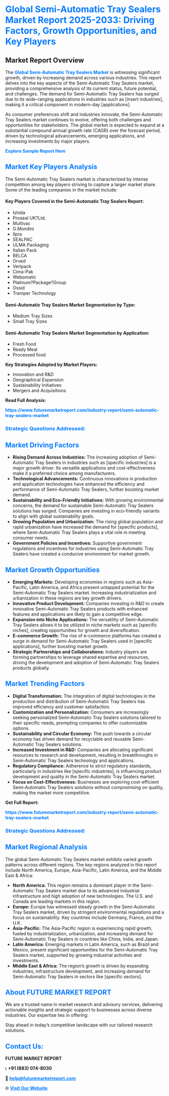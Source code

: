 <h1 style="color: #007BFF;">Global Semi-Automatic Tray Sealers Market Report 2025-2033: Driving Factors, Growth Opportunities, and Key Players</h1>

<section id="overview">
<h2>Market Report Overview</h2>
<p>The <a href="https://www.futuremarketreport.com/industry-report/semi-automatic-tray-sealers-market" style="color: #007BFF; text-decoration: none;"><strong>Global Semi-Automatic Tray Sealers Market</strong></a> is witnessing significant growth, driven by increasing demand across various industries. This report delves into the key aspects of the Semi-Automatic Tray Sealers market, providing a comprehensive analysis of its current status, future potential, and challenges. The demand for Semi-Automatic Tray Sealers has surged due to its wide-ranging applications in industries such as [insert industries], making it a critical component in modern-day [applications].</p>
<p>As consumer preferences shift and industries innovate, the Semi-Automatic Tray Sealers market continues to evolve, offering both challenges and opportunities for stakeholders. The global market is expected to expand at a substantial compound annual growth rate (CAGR) over the forecast period, driven by technological advancements, emerging applications, and increasing investments by major players.</p>
</section>

<section id="overview">
<p><a href="https://www.futuremarketreport.com/request-sample/reportId=42431" style="color: #007BFF; text-decoration: none;"><strong>Explore Sample Report Here</strong></a></p>
</section>

<section id="key-players">
<h2 style="color: #007BFF;">Market Key Players Analysis</h2>
<p>The Semi-Automatic Tray Sealers market is characterized by intense competition among key players striving to capture a larger market share. Some of the leading companies in the market include:</p>
<h4>Key Players Covered in the Semi-Automatic Tray Sealers Report:</h4>
<ul><li>Ishida</li><li>Proseal UK?Ltd.</li><li>Multivac</li><li>G.Mondini</li><li>Ilpra</li><li>SEALPAC</li><li>ULMA Packaging</li><li>Italian Pack</li><li>BELCA</li><li>Orved</li><li>Veripack</li><li>Cima-Pak</li><li>Webomatic</li><li>Platinum?Package?Group</li><li>Ossid</li><li>Tramper Technology</li></ul>
<h4>Semi-Automatic Tray Sealers Market Segmentation by Type:</h4>
<ul><li>Medium Tray Sizes</li><li>Small Tray Sizes</li></ul>

<h4>Semi-Automatic Tray Sealers Market Segmentation by Application:</h4>
<ul><li>Fresh Food</li><li>Ready Meal</li><li>Processed food</li></ul>
<p><strong>Key Strategies Adopted by Market Players:</strong></p>
<ul>
<li>Innovation and R&D</li>
<li>Geographical Expansion</li>
<li>Sustainability Initiatives</li>
<li>Mergers and Acquisitions</li>
</ul>
</section>

<section>
<p><strong>Read Full Analysis: </strong></p><a href="https://www.futuremarketreport.com/industry-report/semi-automatic-tray-sealers-market" style="color: #007BFF; text-decoration: none;"><strong>https://www.futuremarketreport.com/industry-report/semi-automatic-tray-sealers-market</strong></a>
<h3 style="color: #007BFF;">Strategic Questions Addressed:</h3>
</section>

<section id="driving-factors">
<h2 style="color: #007BFF;">Market Driving Factors</h2>
<ul>
<li><strong>Rising Demand Across Industries:</strong> The increasing adoption of Semi-Automatic Tray Sealers in industries such as [specific industries] is a major growth driver. Its versatile applications and cost-effectiveness make it a preferred choice among manufacturers.</li>
<li><strong>Technological Advancements:</strong> Continuous innovations in production and application technologies have enhanced the efficiency and performance of Semi-Automatic Tray Sealers, further boosting market demand.</li>
<li><strong>Sustainability and Eco-Friendly Initiatives:</strong> With growing environmental concerns, the demand for sustainable Semi-Automatic Tray Sealers solutions has surged. Companies are investing in eco-friendly variants to align with global sustainability goals.</li>
<li><strong>Growing Population and Urbanization:</strong> The rising global population and rapid urbanization have increased the demand for [specific products], where Semi-Automatic Tray Sealers plays a vital role in meeting consumer needs.</li>
<li><strong>Government Policies and Incentives:</strong> Supportive government regulations and incentives for industries using Semi-Automatic Tray Sealers have created a conducive environment for market growth.</li>
</ul>
</section>

<section id="growth-opportunities">
<h2 style="color: #007BFF;">Market Growth Opportunities</h2>
<ul>
<li><strong>Emerging Markets:</strong> Developing economies in regions such as Asia-Pacific, Latin America, and Africa present untapped potential for the Semi-Automatic Tray Sealers market. Increasing industrialization and urbanization in these regions are key growth drivers.</li>
<li><strong>Innovative Product Development:</strong> Companies investing in R&D to create innovative Semi-Automatic Tray Sealers products with enhanced features and applications are likely to gain a competitive edge.</li>
<li><strong>Expansion into Niche Applications:</strong> The versatility of Semi-Automatic Tray Sealers allows it to be utilized in niche markets such as [specific niches], creating opportunities for growth and diversification.</li>
<li><strong>E-commerce Growth:</strong> The rise of e-commerce platforms has created a surge in demand for Semi-Automatic Tray Sealers used in [specific applications], further boosting market growth.</li>
<li><strong>Strategic Partnerships and Collaborations:</strong> Industry players are forming partnerships to leverage shared expertise and resources, driving the development and adoption of Semi-Automatic Tray Sealers products globally.</li>
</ul>
</section>

<section id="trending-factors">
<h2 style="color: #007BFF;">Market Trending Factors</h2>
<ul>
<li><strong>Digital Transformation:</strong> The integration of digital technologies in the production and distribution of Semi-Automatic Tray Sealers has improved efficiency and customer satisfaction.</li>
<li><strong>Customization and Personalization:</strong> Consumers are increasingly seeking personalized Semi-Automatic Tray Sealers solutions tailored to their specific needs, prompting companies to offer customizable options.</li>
<li><strong>Sustainability and Circular Economy:</strong> The push towards a circular economy has driven demand for recyclable and reusable Semi-Automatic Tray Sealers solutions.</li>
<li><strong>Increased Investment in R&D:</strong> Companies are allocating significant resources to research and development, resulting in breakthroughs in Semi-Automatic Tray Sealers technology and applications.</li>
<li><strong>Regulatory Compliance:</strong> Adherence to strict regulatory standards, particularly in industries like [specific industries], is influencing product development and quality in the Semi-Automatic Tray Sealers market.</li>
<li><strong>Focus on Cost-Effectiveness:</strong> Businesses are exploring cost-efficient Semi-Automatic Tray Sealers solutions without compromising on quality, making the market more competitive.</li>
</ul>
</section>

<section>
<p><strong>Get Full Report: </strong></p><a href="https://www.futuremarketreport.com/industry-report/semi-automatic-tray-sealers-market" style="color: #007BFF; text-decoration: none;"><strong>https://www.futuremarketreport.com/industry-report/semi-automatic-tray-sealers-market</strong></a>
<h3 style="color: #007BFF;">Strategic Questions Addressed:</h3>
</section>


<section id="regional-analysis">
<h2 style="color: #007BFF;">Market Regional Analysis</h2>
<p>The global Semi-Automatic Tray Sealers market exhibits varied growth patterns across different regions. The key regions analyzed in this report include North America, Europe, Asia-Pacific, Latin America, and the Middle East & Africa:</p>
<ul>
<li><strong>North America:</strong> This region remains a dominant player in the Semi-Automatic Tray Sealers market due to its advanced industrial infrastructure and high adoption of new technologies. The U.S. and Canada are leading markets in this region.</li>
<li><strong>Europe:</strong> Europe has witnessed steady growth in the Semi-Automatic Tray Sealers market, driven by stringent environmental regulations and a focus on sustainability. Key countries include Germany, France, and the U.K.</li>
<li><strong>Asia-Pacific:</strong> The Asia-Pacific region is experiencing rapid growth, fueled by industrialization, urbanization, and increasing demand for Semi-Automatic Tray Sealers in countries like China, India, and Japan.</li>
<li><strong>Latin America:</strong> Emerging markets in Latin America, such as Brazil and Mexico, present significant opportunities for the Semi-Automatic Tray Sealers market, supported by growing industrial activities and investments.</li>
<li><strong>Middle East & Africa:</strong> The region’s growth is driven by expanding industries, infrastructure development, and increasing demand for Semi-Automatic Tray Sealers in sectors like [specific sectors].</li>
</ul>
</section>

<footer>
<h2 style="color: #007BFF;">About FUTURE MARKET REPORT</h2>
<p>We are a trusted name in market research and advisory services, delivering actionable insights and strategic support to businesses across diverse industries. Our expertise lies in offering:</p>

<p>Stay ahead in today’s competitive landscape with our tailored research solutions.</p>

<h2 style="color: #007BFF;">Contact Us:</h2>
<p><strong>FUTURE MARKET REPORT</strong></p>
<p>📞 <strong>+91 (883) 074-8030</strong></p>
<p>📧 <strong><a href="mailto:help@futuremarketreport.com" style="color: #007BFF;">help@futuremarketreport.com</a></strong></p>
<p>🌐 <strong><a href="https://www.futuremarketreport.com/" style="color: #007BFF;">Visit Our Website</a></strong></p>
</footer>